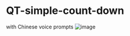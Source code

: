 # QT-simple-count-down
with Chinese voice prompts
![image](https://user-images.githubusercontent.com/115087266/222873270-ab26c3d3-d437-473f-8b03-2423cf662d7e.png)

